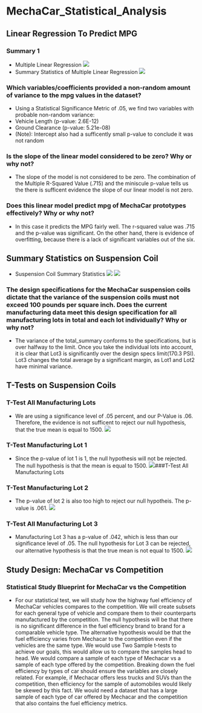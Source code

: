 # MechaCar_Statistical_Analysis
## Linear Regression To Predict MPG
### Summary 1
- Multiple Linear Regression
![](images/mecha_car_lm.png)
- Summary Statistics of Multiple Linear Regression
![](images/mecha_car_summary.png)
### Which variables/coefficients provided a non-random amount of variance to the mpg values in the dataset?
- Using a Statistical Significance Metric of .05, we find two variables with probable non-random variance: 
- Vehicle Length (p-value: 2.6E-12)
- Ground Clearance (p-value: 5.21e-08)
- (Note): Intercept also had a sufficently small p-value to conclude it was not random
### Is the slope of the linear model considered to be zero? Why or why not?
- The slope of the model is not considered to be zero. The combination of the Multiple R-Squared Value (.715) and the miniscule p-value tells us the there is sufficent evidence the slope of our linear model is not zero.
### Does this linear model predict mpg of MechaCar prototypes effectively? Why or why not?
- In this case it predicts the MPG fairly well. The r-squared value was .715 and the p-value was significant. On the other hand, there is evidence of overfitting, because there is a lack of significant variables out of the six.

## Summary Statistics on Suspension Coil
- Suspension Coil Summary Statistics
![](images/susp_totalsum.png)
![](images/susp_lotsum.png)
### The design specifications for the MechaCar suspension coils dictate that the variance of the suspension coils must not exceed 100 pounds per square inch. Does the current manufacturing data meet this design specification for all manufacturing lots in total and each lot individually? Why or why not?
- The variance of the total_summary conforms to the specifications, but is over halfway to the limit. Once you take the individual lots into account, it is clear that Lot3 is significantly over the design specs limit(170.3 PSI). Lot3 changes the total average by a significant margin, as Lot1 and Lot2 have minimal variance. 

## T-Tests on Suspension Coils
### T-Test All Manufacturing Lots
- We are using a significance level of .05 percent, and our P-Value is .06.  Therefore, the evidence is not sufficent to reject our null hypothesis, that the true mean is equal to 1500.
![](images/t.test_all.png)

### T-Test Manufacturing Lot 1
- Since the p-value of lot 1 is 1, the null hypothesis will not be rejected. The null hypothesis is that the mean is equal to 1500.
![](images/t.test_lot1.png)###T-Test All Manufacturing Lots

### T-Test Manufacturing Lot 2
- The p-value of lot 2 is also too high to reject our null hypotheis. The p-value is .061.
![](images/t.test_lot2.png)

### T-Test All Manufacturing Lot 3
- Manufacturing Lot 3 has a p-value of .042, which is less than our significance level of .05. The null hypothesis for Lot 3 can be rejected, our alternative hypothesis is that the true mean is not equal to 1500.
![](images/t.test_lot3.png)

## Study Design: MechaCar vs Competition
### Statistical Study Blueprint for MechaCar vs the Competition
- For our statistical test, we will study how the highway fuel efficiency of MechaCar vehicles compares to the competition. We will create subsets for each general type of vehicle and compare them to their counterparts manufactured by the competition. The null hypothesis will be that there is no significant difference in the fuel efficiency brand to brand for a comparable vehicle type. The alternative hypothesis would be that the fuel efficiency varies from Mechacar to the competition even if the vehicles are the same type. We would use Two Sample t-tests to achieve our goals, this would allow us to compare the samples head to head. We would compare a sample of each type of Mechacar vs a sample of each type offered by the competition. Breaking down the fuel efficiency by types of car should ensure the variables are closely related. For example, if Mechacar offers less trucks and SUVs than the competition, then efficiency for the sample of automobiles would likely be skewed by this fact. We would need a dataset that has a large sample of each type of car offered by Mechacar and the competition that also contains the fuel efficiency metrics.
